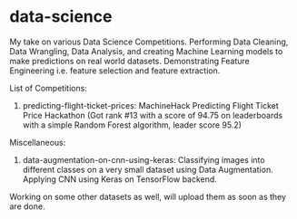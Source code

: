# data-science 
My take on various Data Science Competitions. Performing Data Cleaning, Data Wrangling, Data Analysis, and creating Machine Learning models to make predictions on real world datasets. Demonstrating Feature Engineering i.e. feature selection and feature extraction. 

List of Competitions:
1) predicting-flight-ticket-prices: MachineHack Predicting Flight Ticket Price Hackathon (Got rank #13 with a score of 94.75 on leaderboards with a simple Random Forest algorithm, leader score 95.2) 



Miscellaneous:
1) data-augmentation-on-cnn-using-keras: Classifying images into different classes on a very small dataset using Data Augmentation. Applying CNN using Keras on TensorFlow backend. 



Working on some other datasets as well, will upload them as soon as they are done. 

